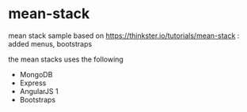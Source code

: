 # mean-stack
mean stack sample based on https://thinkster.io/tutorials/mean-stack : added menus, bootstraps

the mean stacks uses the following
- MongoDB
- Express
- AngularJS 1
- Bootstraps

